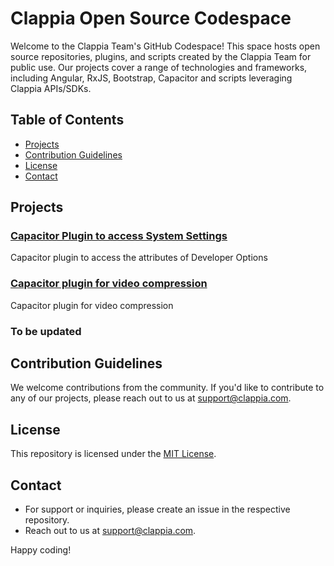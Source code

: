 # Clappia Open Source Codespace

Welcome to the Clappia Team's GitHub Codespace! This space hosts open source repositories, plugins, and scripts created by the Clappia Team for public use. Our projects cover a range of technologies and frameworks, including Angular, RxJS, Bootstrap, Capacitor and scripts leveraging Clappia APIs/SDKs.

## Table of Contents

- [Projects](#projects)
- [Contribution Guidelines](#contribution-guidelines)
- [License](#license)
- [Contact](#contact)

## Projects

### [Capacitor Plugin to access System Settings](https://github.com/clappia-dev/capacitor-system-settings)

Capacitor plugin to access the attributes of Developer Options

### [Capacitor plugin for video compression](https://example.com)

Capacitor plugin for video compression

### To be updated

## Contribution Guidelines

We welcome contributions from the community. If you'd like to contribute to any of our projects, please reach out to us at support@clappia.com.

## License

This repository is licensed under the [MIT License](link-to-license-file).

## Contact

- For support or inquiries, please create an issue in the respective repository.
- Reach out to us at support@clappia.com.

Happy coding!

